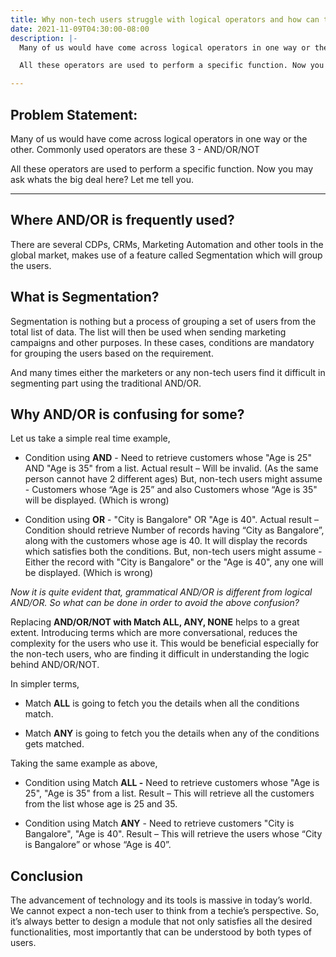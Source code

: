 ```yaml
---
title: Why non-tech users struggle with logical operators and how can that be solved?
date: 2021-11-09T04:30:00-08:00
description: |-
  Many of us would have come across logical operators in one way or the other. Commonly used operators are these 3 - AND/OR/NOT

  All these operators are used to perform a specific function. Now you may ask whats the big deal here? Let me tell you.

---
```

## Problem Statement:

Many of us would have come across logical operators in one way or the other. Commonly used operators are these 3 - AND/OR/NOT

All these operators are used to perform a specific function. Now you may ask whats the big deal here? Let me tell you.

***

## Where AND/OR is frequently used?

There are several CDPs, CRMs, Marketing Automation and other tools in the global market, makes use of a feature called Segmentation which will group the users.

  
## What is Segmentation?

Segmentation is nothing but a process of grouping a set of users from the total list of data. The list will then be used when sending marketing campaigns and other purposes. In these cases, conditions are mandatory for grouping the users based on the requirement.

And many times either the marketers or any non-tech users find it difficult in segmenting part using the traditional AND/OR.

## Why AND/OR is confusing for some?

Let us take a simple real time example,

- Condition using **AND** - Need to retrieve customers whose "Age is 25" AND "Age is 35" from a list. 
	Actual result – Will be invalid. (As the same person cannot have 2 different ages)
	But, non-tech users might assume - Customers whose “Age is 25” and also Customers whose “Age is 35" will be displayed. (Which is wrong)

- Condition using **OR** - "City is Bangalore" OR "Age is 40".
	Actual result – Condition should retrieve Number of records having “City as Bangalore”, along with the customers whose age is 40. It will display the records which satisfies both the conditions.
	But, non-tech users might assume - Either the record with "City is Bangalore" or the "Age is 40", any one will be displayed. (Which is wrong)

_Now it is quite evident that, grammatical AND/OR is different from logical AND/OR. So what can be done in order to avoid the above confusion?_

Replacing **AND/OR/NOT with Match ALL, ANY, NONE** helps to a great extent. Introducing terms which are more conversational, reduces the complexity for the users who use it. This would be beneficial especially for the non-tech users, who are finding it difficult in understanding the logic behind AND/OR/NOT.

In simpler terms,

- Match **ALL** is going to fetch you the details when all the conditions match.

- Match **ANY** is going to fetch you the details when any of the conditions gets matched.

Taking the same example as above,

- Condition using Match **ALL -** Need to retrieve customers whose "Age is 25", "Age is 35" from a list.
	Result – This will retrieve all the customers from the list whose age is 25 and 35.

- Condition using Match **ANY** - Need to retrieve customers "City is Bangalore", "Age is 40".
	Result – This will retrieve the users whose “City is Bangalore” or whose “Age is 40”.

## Conclusion

The advancement of technology and its tools is massive in today’s world. We cannot expect a non-tech user to think from a techie’s perspective. So, it’s always better to design a module that not only satisfies all the desired functionalities, most importantly that can be understood by both types of users.